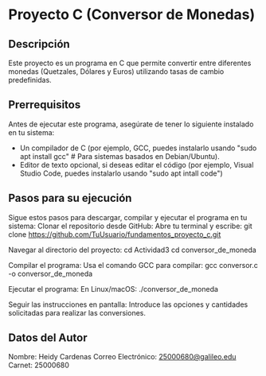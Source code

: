 # Proyecto C (Conversor de Monedas)

## Descripción
Este proyecto es un programa en C que permite convertir entre diferentes monedas (Quetzales, Dólares y Euros) utilizando tasas de cambio predefinidas.

## Prerrequisitos
Antes de ejecutar este programa, asegúrate de tener lo siguiente instalado en tu sistema:
- Un compilador de C (por ejemplo, GCC, puedes instalarlo usando "sudo apt install gcc" # Para sistemas basados en Debian/Ubuntu).
- Editor de texto opcional, si deseas editar el código (por ejemplo, Visual Studio Code, puedes instalarlo usando "sudo apt intall code")

## Pasos para su ejecución
Sigue estos pasos para descargar, compilar y ejecutar el programa en tu sistema:
Clonar el repositorio desde GitHub:
Abre tu terminal y escribe:
git clone https://github.com/TuUsuario/fundamentos_proyecto_c.git

Navegar al directorio del proyecto:
cd Actividad3
cd conversor_de_moneda

Compilar el programa:
Usa el comando GCC para compilar:
gcc conversor.c -o conversor_de_moneda

Ejecutar el programa:
En Linux/macOS:
./conversor_de_moneda

Seguir las instrucciones en pantalla:
Introduce las opciones y cantidades solicitadas para realizar las conversiones.

## Datos del Autor
Nombre: Heidy Cardenas
Correo Electrónico: 25000680@galileo.edu
Carnet: 25000680

